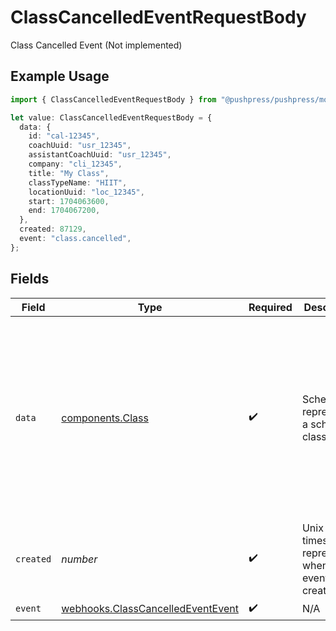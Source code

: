 # ClassCancelledEventRequestBody

Class Cancelled Event (Not implemented)

## Example Usage

```typescript
import { ClassCancelledEventRequestBody } from "@pushpress/pushpress/models/webhooks";

let value: ClassCancelledEventRequestBody = {
  data: {
    id: "cal-12345",
    coachUuid: "usr_12345",
    assistantCoachUuid: "usr_12345",
    company: "cli_12345",
    title: "My Class",
    classTypeName: "HIIT",
    locationUuid: "loc_12345",
    start: 1704063600,
    end: 1704067200,
  },
  created: 87129,
  event: "class.cancelled",
};
```

## Fields

| Field                                                                                                                                                                                                                         | Type                                                                                                                                                                                                                          | Required                                                                                                                                                                                                                      | Description                                                                                                                                                                                                                   | Example                                                                                                                                                                                                                       |
| ----------------------------------------------------------------------------------------------------------------------------------------------------------------------------------------------------------------------------- | ----------------------------------------------------------------------------------------------------------------------------------------------------------------------------------------------------------------------------- | ----------------------------------------------------------------------------------------------------------------------------------------------------------------------------------------------------------------------------- | ----------------------------------------------------------------------------------------------------------------------------------------------------------------------------------------------------------------------------- | ----------------------------------------------------------------------------------------------------------------------------------------------------------------------------------------------------------------------------- |
| `data`                                                                                                                                                                                                                        | [components.Class](../../models/components/class.md)                                                                                                                                                                          | :heavy_check_mark:                                                                                                                                                                                                            | Schema for representing a scheduled class                                                                                                                                                                                     | {<br/>"id": "cal-12345",<br/>"coachUuid": "usr_12345",<br/>"assistantCoachUuid": "usr_12345",<br/>"company": "cli_12345",<br/>"title": "My Class",<br/>"classTypeName": "HIIT",<br/>"locationUuid": "loc_12345",<br/>"start": 1704063600,<br/>"end": 1704067200<br/>} |
| `created`                                                                                                                                                                                                                     | *number*                                                                                                                                                                                                                      | :heavy_check_mark:                                                                                                                                                                                                            | Unix timestamp representing when the event was created                                                                                                                                                                        |                                                                                                                                                                                                                               |
| `event`                                                                                                                                                                                                                       | [webhooks.ClassCancelledEventEvent](../../models/webhooks/classcancelledeventevent.md)                                                                                                                                        | :heavy_check_mark:                                                                                                                                                                                                            | N/A                                                                                                                                                                                                                           |                                                                                                                                                                                                                               |